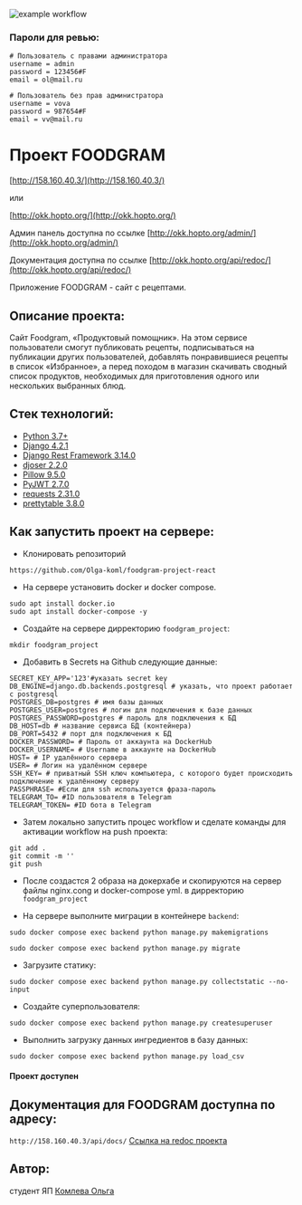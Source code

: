 ![example workflow](https://github.com/Olga-koml/foodgram_project_react/actions/workflows/foodgram_workflow.yml/badge.svg)

### Пароли для ревью:
```
# Пользователь с правами администратора
username = admin
password = 123456#F
email = ol@mail.ru

# Пользователь без прав администратора
username = vova
password = 987654#F
email = vv@mail.ru

```

# Проект FOODGRAM

[http://158.160.40.3/](http://158.160.40.3/)  

или

[http://okk.hopto.org/](http://okk.hopto.org/)

Админ панель доступна по ссылке [http://okk.hopto.org/admin/](http://okk.hopto.org/admin/)

Документация доступна по ссылке [http://okk.hopto.org/api/redoc/](http://okk.hopto.org/api/redoc/)


Приложение FOODGRAM -  сайт с рецептами. 


## Описание проекта:

Сайт Foodgram, «Продуктовый помощник».  На этом сервисе пользователи смогут публиковать рецепты, подписываться на публикации других пользователей, добавлять понравившиеся рецепты в список «Избранное», а перед походом в магазин скачивать сводный список продуктов, необходимых для приготовления одного или нескольких выбранных блюд. 


## Стек технологий:

* [Python 3.7+](https://www.python.org/downloads/)
* [Django 4.2.1](https://www.djangoproject.com/download/)
* [Django Rest Framework 3.14.0](https://pypi.org/project/djangorestframework/#files)
* [djoser 2.2.0](https://pypi.org/project/djoser/)
* [Pillow 9.5.0](https://pypi.org/project/Pillow/)
* [PyJWT 2.7.0](https://pypi.org/project/PyJWT/)
* [requests 2.31.0](https://pypi.org/project/requests/)
* [prettytable 3.8.0](https://pypi.org/project/prettytable/)

## Как запустить проект на сервере:


* Клонировать репозиторий

```
https://github.com/Olga-koml/foodgram-project-react
```

* На сервере установить docker и docker compose.
```
sudo apt install docker.io
sudo apt install docker-compose -y
```

* Создайте на сервере дирректорию ```foodgram_project```:
```
mkdir foodgram_project
```

* Добавить в Secrets на Github следующие данные:

```
SECRET_KEY_APP='123'#указать secret key
DB_ENGINE=django.db.backends.postgresql # указать, что проект работает с postgresql
POSTGRES_DB=postgres # имя базы данных
POSTGRES_USER=postgres # логин для подключения к базе данных
POSTGRES_PASSWORD=postgres # пароль для подключения к БД
DB_HOST=db # название сервиса БД (контейнера) 
DB_PORT=5432 # порт для подключения к БД
DOCKER_PASSWORD= # Пароль от аккаунта на DockerHub
DOCKER_USERNAME= # Username в аккаунте на DockerHub
HOST= # IP удалённого сервера
USER= # Логин на удалённом сервере
SSH_KEY= # приватный SSH ключ компьютера, с которого будет происходить подключение к удалённому серверу
PASSPHRASE= #Если для ssh используется фраза-пароль
TELEGRAM_TO= #ID пользователя в Telegram
TELEGRAM_TOKEN= #ID бота в Telegram
```

* Затем локально запустить процес workflow и сделате команды для активации workflow на push проекта:

```
git add .
git commit -m ''
git push
```
* После создастся 2 образа на докерхабе и скопируются на сервер файлы nginx.cong и docker-compose yml. в дирректорию ```foodgram_project```



* На сервере выполните миграции в контейнере ```backend```: 

```
sudo docker compose exec backend python manage.py makemigrations

sudo docker compose exec backend python manage.py migrate
```

* Загрузите статику:
```
sudo docker compose exec backend python manage.py collectstatic --no-input
```

* Создайте суперпользователя:
```
sudo docker compose exec backend python manage.py createsuperuser
```

* Выполнить загрузку данных ингредиентов в базу данных:

```
sudo docker compose exec backend python manage.py load_csv
```



#### Проект доступен



## Документация для FOODGRAM доступна по адресу:

```http://158.160.40.3/api/docs/```
[Ссылка на redoc проекта](http://158.160.40.3/api/docs/ "http://158.160.40.3/api/docs/")



## Автор:

студент ЯП [Комлева Ольга](https://github.com/Olga-koml)

